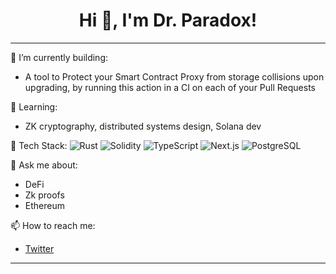 <h1 align="center">Hi 👋, I'm Dr. Paradox!</h1>

---

🌱 I’m currently building:
- A tool to Protect your Smart Contract Proxy from storage collisions upon upgrading, by running this action in a CI on each of your Pull Requests

🧠 Learning:
- ZK cryptography, distributed systems design, Solana dev

🔧 Tech Stack:
![Rust](https://img.shields.io/badge/Rust-black?style=flat&logo=rust)
![Solidity](https://img.shields.io/badge/Solidity-gray?style=flat&logo=solidity)
![TypeScript](https://img.shields.io/badge/TypeScript-blue?style=flat&logo=typescript)
![Next.js](https://img.shields.io/badge/Next.js-black?style=flat&logo=next.js)
![PostgreSQL](https://img.shields.io/badge/PostgreSQL-316192?style=flat&logo=postgresql)

💬 Ask me about:
- DeFi
- Zk proofs
- Ethereum

📫 How to reach me:
- [Twitter](https://x.com/DrParadox05)


---
